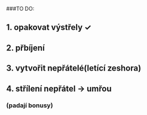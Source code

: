 ###TO DO:
## 1. opakovat výstřely ✓

## 2. přbíjení 
## 3. vytvořit nepřátelé(letící zeshora)
## 4. střílení nepřátel -> umřou
### (padají bonusy)
